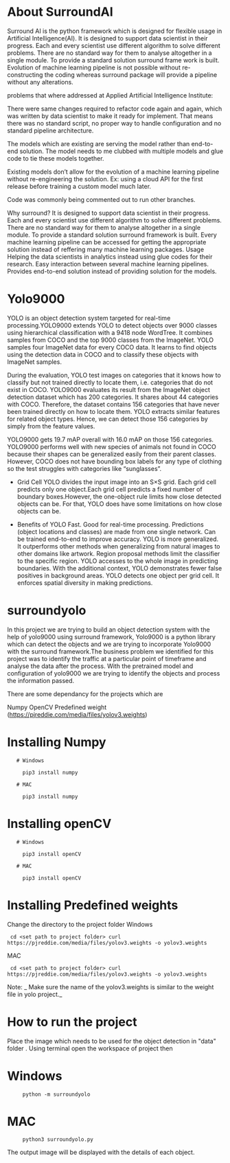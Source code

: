 
# About SurroundAI


Surround AI is the python framework which is designed for flexible usage in Artificial Intelligence(AI). It is designed to support data scientist in their progress. Each and every scientist use different algorithm to solve different problems. There are no standard way for them to analyse altogether in a single module. To provide a standard solution surround frame work is built. Evolution of machine learning pipeline is not possible without re-constructing the coding whereas surround package will provide a pipeline without any alterations.

problems that where addressed at Applied Artificial Intelligence Institute:

There were same changes required to refactor code again and again, which was written by data scientist to make it ready for implement. That means there was no standard script, no proper way to handle configuration and no standard pipeline architecture.

The models which are existing are serving the model rather than end-to-end solution. The model needs to me clubbed with multiple models and glue code to tie these models together.

Existing models don’t allow for the evolution of a machine learning pipeline without re-engineering the solution. Ex: using a cloud API for the first release before training a custom model much later.

Code was commonly being commented out to run other branches.

Why surround?
It is designed to support data scientist in their progress.
Each and every scientist use different algorithm to solve different problems. There are no standard way for them to analyse altogether in a single module.
To provide a standard solution surround framework is built.
Every machine learning pipeline can be accessed for getting the appropriate solution instead of reffering many machine learning packages.
Usage
Helping the data scientists in analytics instead
using glue codes for their research.
Easy interaction between several machine learning pipelines.
Provides end-to-end solution instead of providing solution for the models.

# Yolo9000

YOLO is an object detection system targeted for real-time processing.YOLO9000 extends YOLO to detect objects over 9000 classes using hierarchical classification with a 9418 node WordTree. It combines samples from COCO and the top 9000 classes from the ImageNet. YOLO samples four ImageNet data for every COCO data. It learns to find objects using the detection data in COCO and to classify these objects with ImageNet samples.

During the evaluation, YOLO test images on categories that it knows how to classify but not trained directly to locate them, i.e. categories that do not exist in COCO. YOLO9000 evaluates its result from the ImageNet object detection dataset which has 200 categories. It shares about 44 categories with COCO. Therefore, the dataset contains 156 categories that have never been trained directly on how to locate them. YOLO extracts similar features for related object types. Hence, we can detect those 156 categories by simply from the feature values.

YOLO9000 gets 19.7 mAP overall with 16.0 mAP on those 156 categories. YOLO9000 performs well with new species of animals not found in COCO because their shapes can be generalized easily from their parent classes. However, COCO does not have bounding box labels for any type of clothing so the test struggles with categories like “sunglasses”.


   * Grid Cell
   YOLO divides the input image into an S×S grid. Each grid cell predicts only one object.Each grid cell predicts a fixed        number of boundary boxes.However, the one-object rule limits how close detected objects can be. For that, YOLO does have      some limitations on how close objects can be.
   
   * Benefits of YOLO
   Fast. Good for real-time processing.
   Predictions (object locations and classes) are made from one single network. Can be trained end-to-end to improve accuracy.
   YOLO is more generalized. It outperforms other methods when generalizing from natural images to other domains like artwork.
   Region proposal methods limit the classifier to the specific region. YOLO accesses to the whole image in predicting            boundaries. With the additional context, YOLO demonstrates fewer false positives in background areas.
   YOLO detects one object per grid cell. It enforces spatial diversity in making predictions.

# surroundyolo

In this project we are trying to build an object detection system with the help of yolo9000  using surround framework, Yolo9000 is a python library which can detect the objects and we are trying to incorporate Yolo9000 with the surround framework.The business problem we identified for this project was to identify the traffic at a particular point of timeframe and analyse the data after the process. With the pretrained model and configuration of yolo9000 we are trying to identify the objects and process the information passed.

There are some dependancy for the projects which are 

Numpy
OpenCV
Predefined weight (https://pjreddie.com/media/files/yolov3.weights)

  # Installing Numpy
  
       # Windows

         pip3 install numpy
       
       # MAC

         pip3 install numpy

  # Installing openCV
  
       # Windows

         pip3 install openCV
       
       # MAC

         pip3 install openCV
 
  # Installing Predefined weights
  
  Change the directory to the project folder Windows

     cd <set path to project folder> curl https://pjreddie.com/media/files/yolov3.weights -o yolov3.weights

  MAC

     cd <set path to project folder> curl https://pjreddie.com/media/files/yolov3.weights -o yolov3.weights
     
 Note: _ Make sure the name of the yolov3.weights is similar to the weight file in yolo project._

 # How to run the project
 
 Place the image which needs to be used for the object detection in "data" folder . Using terminal open the workspace of project then 
 
  # Windows

         python -m surroundyolo
       
  # MAC

         python3 surroundyolo.py


The output image will be displayed with the details of each object.
